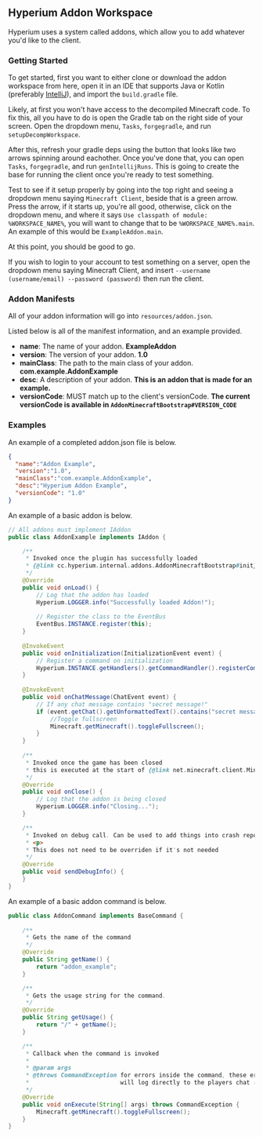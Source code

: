 ## Hyperium Addon Workspace

Hyperium uses a system called addons, which allow you to add whatever you'd like to the client.

### Getting Started

To get started, first you want to either clone or download the addon workspace from here,
open it in an IDE that supports Java or Kotlin (preferably [IntelliJ](https://www.jetbrains.com/idea/)), and import the `build.gradle` file.

Likely, at first you won't have access to the decompiled Minecraft code. To fix this, all you have to do
is open the Gradle tab on the right side of your screen. Open the dropdown menu, `Tasks`, `forgegradle`, and run `setupDecompWorkspace`.

After this, refresh your gradle deps using the button that looks like two arrows spinning around eachother. 
Once you've done that, you can open `Tasks`, `forgegradle`, and run `genIntellijRuns`. This is going to create the base for
running the client once you're ready to test something.

Test to see if it setup properly by going into the top right and seeing a dropdown menu saying `Minecraft Client`, beside that is a green arrow.
Press the arrow, if it starts up, you're all good, otherwise, click on the dropdown menu, and where it says `Use classpath of module: %WORKSPACE_NAME%`,
you will want to change that to be `%WORKSPACE_NAME%.main`. An example of this would be `ExampleAddon.main`.

At this point, you should be good to go.

If you wish to login to your account to test something on a server, open the dropdown menu saying Minecraft Client, and insert
 `--username (username/email) --password (password)` then run the client.

### Addon Manifests

All of your addon information will go into `resources/addon.json`.

Listed below is all of the manifest information, and an example provided.

* **name**: The name of your addon. **ExampleAddon**
* **version**: The version of your addon. **1.0**
* **mainClass**: The path to the main class of your addon. **com.example.AddonExample** 
* **desc**: A description of your addon. **This is an addon that is made for an example.**
* **versionCode**: MUST match up to the client's versionCode. **The current versionCode is available in `AddonMinecraftBootstrap#VERSION_CODE`**


### Examples

An example of a completed addon.json file is below.

```json
{
  "name":"Addon Example",
  "version":"1.0",
  "mainClass":"com.example.AddonExample",
  "desc":"Hyperium Addon Example",
  "versionCode": "1.0"
}
```

An example of a basic addon is below.

```java
// All addons must implement IAddon
public class AddonExample implements IAddon {

    /**
     * Invoked once the plugin has successfully loaded
     * {@link cc.hyperium.internal.addons.AddonMinecraftBootstrap#init}
     */
    @Override
    public void onLoad() {
        // Log that the addon has loaded
        Hyperium.LOGGER.info("Successfully loaded Addon!");
        
        // Register the class to the EventBus
        EventBus.INSTANCE.register(this);
    }
    
    @InvokeEvent
    public void onInitialization(InitializationEvent event) {
        // Register a command on initialization
        Hyperium.INSTANCE.getHandlers().getCommandHandler().registerCommand(new AddonCommand());
    }
    
    @InvokeEvent
    public void onChatMessage(ChatEvent event) {
        // If any chat message contains "secret message!"
        if (event.getChat().getUnformattedText().contains("secret message!")) {
            //Toggle fullscreen
            Minecraft.getMinecraft().toggleFullscreen();
        }
    }
    
    /**
     * Invoked once the game has been closed
     * this is executed at the start of {@link net.minecraft.client.Minecraft#shutdown}
     */
    @Override
    public void onClose() {
        // Log that the addon is being closed
        Hyperium.LOGGER.info("Closing...");
    }

    /**
     * Invoked on debug call. Can be used to add things into crash reports
     * <p>
     * This does not need to be overriden if it's not needed
     */
    @Override
    public void sendDebugInfo() {
    }
}
```

An example of a basic addon command is below.

```java
public class AddonCommand implements BaseCommand {
    
    /**
     * Gets the name of the command
     */
    @Override
    public String getName() {
        return "addon_example";
    }

    /**
     * Gets the usage string for the command.
     */
    @Override
    public String getUsage() {
        return "/" + getName();
    }

    /**
     * Callback when the command is invoked
     *
     * @param args
     * @throws CommandException for errors inside the command, these errors
     *                          will log directly to the players chat (without a prefix)
     */
    @Override
    public void onExecute(String[] args) throws CommandException {
        Minecraft.getMinecraft().toggleFullscreen();
    }
}
```